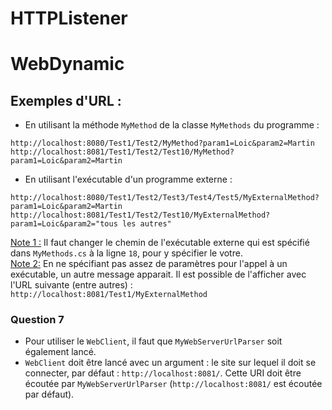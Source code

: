 # HTTPListener


# WebDynamic

## Exemples d'URL :

* En utilisant la méthode `MyMethod` de la classe `MyMethods` du programme :
```
http://localhost:8080/Test1/Test2/MyMethod?param1=Loic&param2=Martin
http://localhost:8081/Test1/Test2/Test10/MyMethod?param1=Loic&param2=Martin
```

* En utilisant l'exécutable d'un programme externe :
```
http://localhost:8080/Test1/Test2/Test3/Test4/Test5/MyExternalMethod?param1=Loic&param2=Martin
http://localhost:8081/Test1/Test2/Test10/MyExternalMethod?param1=Loic&param2="tous les autres"
```

<ins>Note 1 :</ins> Il faut changer le chemin de l'exécutable externe qui est spécifié dans `MyMethods.cs` à la ligne `18`, pour y spécifier le votre.
<br>
<ins>Note 2:</ins> En ne spécifiant pas assez de paramètres pour l'appel à un exécutable, un autre message apparait. Il est possible de l'afficher avec l'URL suivante (entre autres) : `http://localhost:8081/Test1/MyExternalMethod`

### Question 7
* Pour utiliser le `WebClient`, il faut que `MyWebServerUrlParser` soit également lancé.
*  `WebClient` doit être lancé avec un argument : le site sur lequel il doit se connecter, par défaut : `http://localhost:8081/`. Cette URI doit être écoutée par `MyWebServerUrlParser` (`http://localhost:8081/` est écoutée par défaut).